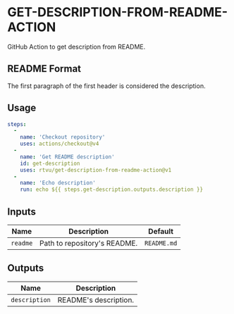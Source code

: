 # GET-DESCRIPTION-FROM-README-ACTION

GitHub Action to get description from README.

## README Format

The first paragraph of the first header is considered the description.

## Usage

``` yaml
steps:
  -
    name: 'Checkout repository'
    uses: actions/checkout@v4
  -
    name: 'Get README description'
    id: get-description
    uses: rtvu/get-description-from-readme-action@v1
  -
    name: 'Echo description'
    run: echo ${{ steps.get-description.outputs.description }}
```

## Inputs

| Name     | Description                  | Default     |
| -------- | ---------------------------- | ----------- |
| `readme` | Path to repository's README. | `README.md` |

## Outputs

| Name          | Description           |
| ------------- | --------------------- |
| `description` | README's description. |
